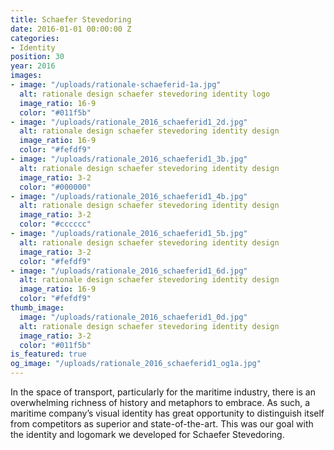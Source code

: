 ```yaml
---
title: Schaefer Stevedoring
date: 2016-01-01 00:00:00 Z
categories:
- Identity
position: 30
year: 2016
images:
- image: "/uploads/rationale-schaeferid-1a.jpg"
  alt: rationale design schaefer stevedoring identity logo
  image_ratio: 16-9
  color: "#011f5b"
- image: "/uploads/rationale_2016_schaeferid1_2d.jpg"
  alt: rationale design schaefer stevedoring identity design
  image_ratio: 16-9
  color: "#fefdf9"
- image: "/uploads/rationale_2016_schaeferid1_3b.jpg"
  alt: rationale design schaefer stevedoring identity design
  image_ratio: 3-2
  color: "#000000"
- image: "/uploads/rationale_2016_schaeferid1_4b.jpg"
  alt: rationale design schaefer stevedoring identity design
  image_ratio: 3-2
  color: "#cccccc"
- image: "/uploads/rationale_2016_schaeferid1_5b.jpg"
  alt: rationale design schaefer stevedoring identity design
  image_ratio: 3-2
  color: "#fefdf9"
- image: "/uploads/rationale_2016_schaeferid1_6d.jpg"
  alt: rationale design schaefer stevedoring identity design
  image_ratio: 16-9
  color: "#fefdf9"
thumb_image:
  image: "/uploads/rationale_2016_schaeferid1_0d.jpg"
  alt: rationale design schaefer stevedoring identity design
  image_ratio: 3-2
  color: "#011f5b"
is_featured: true
og_image: "/uploads/rationale_2016_schaeferid1_og1a.jpg"
---
```


In the space of transport, particularly for the maritime industry, there is an overwhelming richness of history and metaphors to embrace. As such, a maritime company’s visual identity has great opportunity to distinguish itself from competitors as superior and state-of-the-art. This was our goal with the identity and logomark we developed for Schaefer Stevedoring.
